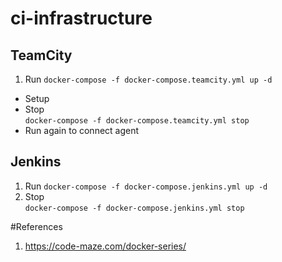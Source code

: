 # ci-infrastructure

## TeamCity
1. Run
`docker-compose -f docker-compose.teamcity.yml up -d`  
- Setup  
- Stop  
`docker-compose -f docker-compose.teamcity.yml stop`  
- Run again to connect agent

## Jenkins
1. Run
`docker-compose -f docker-compose.jenkins.yml up -d`  
2. Stop  
`docker-compose -f docker-compose.jenkins.yml stop`  

#References
1. https://code-maze.com/docker-series/